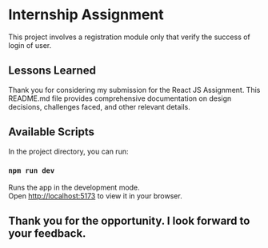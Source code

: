 
# Internship Assignment

This project involves a registration module only that verify the success of login of user.

## Lessons Learned

Thank you for considering my submission for the React JS Assignment. This README.md file provides comprehensive documentation on design decisions, challenges faced, and other relevant details.

## Available Scripts

In the project directory, you can run:

### `npm run dev`

Runs the app in the development mode.\
Open [http://localhost:5173](http://localhost:5173) to view it in your browser.

## Thank you for the opportunity. I look forward to your feedback.
